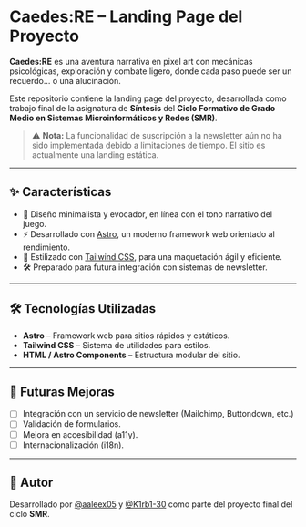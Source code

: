 # Caedes:RE – Landing Page del Proyecto

**Caedes:RE** es una aventura narrativa en pixel art con mecánicas psicológicas, exploración y combate ligero, donde cada paso puede ser un recuerdo... o una alucinación.

Este repositorio contiene la landing page del proyecto, desarrollada como trabajo final de la asignatura de **Síntesis** del **Ciclo Formativo de Grado Medio en Sistemas Microinformáticos y Redes (SMR)**.

> ⚠️ **Nota:** La funcionalidad de suscripción a la newsletter aún no ha sido implementada debido a limitaciones de tiempo. El sitio es actualmente una landing estática.

---

## ✨ Características

- 🎨 Diseño minimalista y evocador, en línea con el tono narrativo del juego.
- ⚡ Desarrollado con [Astro](https://astro.build), un moderno framework web orientado al rendimiento.
- 💨 Estilizado con [Tailwind CSS](https://tailwindcss.com), para una maquetación ágil y eficiente.
- 🛠️ Preparado para futura integración con sistemas de newsletter.

---

## 🛠️ Tecnologías Utilizadas

- **Astro** – Framework web para sitios rápidos y estáticos.
- **Tailwind CSS** – Sistema de utilidades para estilos.
- **HTML / Astro Components** – Estructura modular del sitio.

---



## 🚧 Futuras Mejoras

- [ ] Integración con un servicio de newsletter (Mailchimp, Buttondown, etc.)
- [ ] Validación de formularios.
- [ ] Mejora en accesibilidad (a11y).
- [ ] Internacionalización (i18n).

---

## 👤 Autor

Desarrollado por [@aaleex05](https://github.com/aaleex05) y [@K1rb1-30](https://github.com/K1rb1-30/) como parte del proyecto final del ciclo **SMR**.


